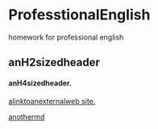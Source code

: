 # ProfesstionalEnglish
homework for professional english

##  anH2sizedheader

#### anH4sizedheader.

[alinktoanexternalweb site.](https://www.baidu.com)

[anothermd](https://github.com/PaofYueng/ProfesstionalEnglish/blob/main/another.md)